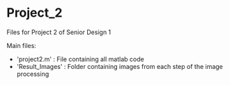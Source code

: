 # Project_2
 Files for Project 2 of Senior Design 1
 
 Main files:
 - 'project2.m' : File containing all matlab code
 - 'Result_Images' : Folder containing images from each step of the image processing
